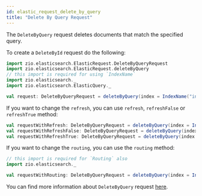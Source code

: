 ```yaml
---
id: elastic_request_delete_by_query
title: "Delete By Query Request"
---
```


The `DeleteByQuery` request deletes documents that match the specified query.

To create a `DeleteById` request do the following:
```scala
import zio.elasticsearch.ElasticRequest.DeleteByQueryRequest
import zio.elasticsearch.ElasticRequest.deleteByQuery
// this import is required for using `IndexName`
import zio.elasticsearch._
import zio.elasticsearch.ElasticQuery._

val request: DeleteByQueryRequest = deleteByQuery(index = IndexName("index"), query = contains(field = Document.name, value = "test"))
```

If you want to change the `refresh`, you can use `refresh`, `refreshFalse` or `refreshTrue` method:
```scala
val requestWithRefresh: DeleteByQueryRequest = deleteByQuery(index = IndexName("index"), query = contains(field = Document.name, value = "test")).refresh(true)
val requestWithRefreshFalse: DeleteByQueryRequest = deleteByQuery(index = IndexName("index"), query = contains(field = Document.name, value = "test")).refreshFalse
val requestWithRefreshTrue: DeleteByQueryRequest = deleteByQuery(index = IndexName("index"), query = contains(field = Document.name, value = "test")).refreshTrue
```

If you want to change the `routing`, you can use the `routing` method:
```scala
// this import is required for `Routing` also
import zio.elasticsearch._

val requestWithRouting: DeleteByQueryRequest = deleteByQuery(index = IndexName("index"), query = contains(field = Document.name, value = "test")).routing(Routing("routing"))
```

You can find more information about `DeleteByQuery` request [here](https://www.elastic.co/guide/en/elasticsearch/reference/7.17/docs-delete-by-query.html).
